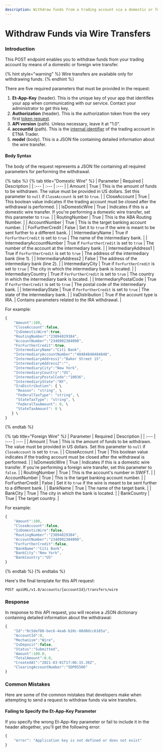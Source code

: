 ```yaml
---
description: Withdraw funds from a trading account via a domestic or foreign wire transfer
---
```


# Withdraw Funds via Wire Transfers

### Introduction <a id="withdrawing-funds-with-checks"></a>

This POST endpoint enables you to withdraw funds from your trading account by means of a domestic or foreign wire transfer.

{% hint style="warning" %}
Wire transfers are available only for withdrawing funds.
{% endhint %}

There are five required parameters that must be provided in the request:

1. **Et-App-Key** \(header\). This is the unique key of your app that identifies your app when communicating with our service. Contact your administrator to get this key.
2. **Authorization** \(header\). This is the authorization token from the very first [token request](../../authentication/).
3. **API version** \(path\). Unless necessary, leave it at "1.0".
4. **accountId** \(path\). This is the [internal identifier](../../user-accounts/list-users-accounts/) of the trading account in ETNA Trader.
5. **model** \(body\). This is a JSON file containing detailed information about the wire transfer.

#### Body Syntax

The body of the request represents a JSON file containing all required parameters for performing the withdrawal.

{% tabs %}
{% tab title="Domestic Wire" %}
| Parameter | Required | Description |
| :--- | :--- | :--- |
| Amount | True | This is the amount of funds to be withdrawn. The value must be provided in US dollars. Set this parameter to `null` if `CloseAccount` is set to `true`. |
| CloseAccount | True | This boolean value indicates if the trading account must be closed after the withdrawal is performed.  |
| IsDomesticWire | True | Indicates if this is a domestic wire transfer. If you're performing a domestic wire transfer, set this parameter to `true`. |
| RoutingNumber | True | This is the ABA Routing Number. |
| AccountNumber | True | This is the target banking account number. |
| ForFurtherCredit | False | Set it to `true` if the wire is meant to be sent further to a different bank. |
| IntermediaryName | True if `ForFurtherCredit` is set to `true` | The name of the intermediary bank. |
| IntermediaryAccountNumber | True if `ForFurtherCredit` is set to `true` | The number of the account at the intermediary bank. |
| IntermediaryAddress1 | True if `ForFurtherCredit` is set to `true` | The address of the intermediary bank \(line 1\). |
| IntermediaryAddress2 | False | The address of the intermediary bank \(line 2\). |
| IntermediaryCity | True if `ForFurtherCredit` is set to `true` | The city in which the intermediary bank is located. |
| IntermediaryCountry | True if `ForFurtherCredit` is set to `true` | The country in which the intermediary bank is located. |
| IntermediaryPostalCode | True if `ForFurtherCredit` is set to `true` | The postal code of the intermediary bank. |
| IntermediaryState | True if `ForFurtherCredit` is set to `true` | The state of the intermediary bank. |
| IraDistribution | True if the account type is IRA. | Contains parameters related to the IRA withdrawal. |

For example:

```javascript
{
    "Amount":100,
    "CloseAccount":false,
    "IsDomesticWire":true,
    "RoutingNumber":"23894829384",
    "AccountNumber":"2348902384098",
    "ForFurtherCredit":true,
    "IntermediaryName":"Citi Bank",
    "IntermediaryAccountNumber":"48484848484848",
    "IntermediaryAddress1":"Baker Street 15",
    "IntermediaryAddress2":"",
    "IntermediaryCity":"New York",
    "IntermediaryCountry":"US",
    "IntermediaryPostalCode":"10036",
    "IntermediaryState":"NY",
    "IraDistribution": { \
     "Reason": "string", \
     "FederalTaxType": "string", \
     "StateTaxType": "string", \
     "FederalTaxAmount": 0, \
     "StateTaxAmount": 0 \
   } \
}
```
{% endtab %}

{% tab title="Foreign Wire" %}
| Parameter | Required | Description |
| :--- | :--- | :--- |
| Amount | True | This is the amount of funds to be withdrawn. The value must be provided in US dollars. Set this parameter to `null` if `CloseAccount` is set to `true`. |
| CloseAccount | True | This boolean value indicates if the trading account must be closed after the withdrawal is performed.  |
| IsDomesticWire | True | Indicates if this is a domestic wire transfer. If you're performing a foreign wire transfer, set this parameter to `false`. |
| RoutingNumber | True | This is the account's number in SWIFT. |
| AccountNumber | True | This is the target banking account number. |
| ForFurtherCredit | False | Set it to `true` if the wire is meant to be sent further to a different bank. |
| BankName | True | The name of the target bank. |
| BankCity | True | The city in which the bank is located. |
| BankCountry | True | The target country.  |

For example:

```javascript
{
    "Amount":100,
    "CloseAccount":false,
    "IsDomesticWire":false,
    "RoutingNumber":"23894829384",
    "AccountNumber":"2348902384098",
    "ForFurtherCredit":false,
    "BankName":"Citi Bank",
    "BankCity":"New York",
    "BankCountry":"US"
}
```
{% endtab %}
{% endtabs %}

Here's the final template for this API request:

```text
POST apiURL/v1.0/accounts/{accountId}/transfers/wire
```

### Response

In response to this API request, you will receive a JSON dictionary containing detailed information about the withdrawal:

```javascript
{
    "Id":"0c5def88-bec6-4ea6-b10c-08d8dcc6185a",
    "AccountId":0,
    "Mechanism":"Wire",
    "IsDeposit":false,
    "Status":"Submitted",
    "Amount":100.0,
    "TotalAmount":0.0,
    "CreatedAt":"2021-03-01T17:06:15.39Z",
    "ClearingAccountNumber":"5DP05506"
}
```

### Common Mistakes

Here are some of the common mistakes that developers make when attempting to send a request to withdraw funds via wire transfers.

#### Failing to Specify the Et-App-Key Parameter

If you specify the wrong Et-App-Key parameter or fail to include it in the header altogether, you'll get the following error:

```javascript
{
    "error": "Application key is not defined or does not exist"
}
```

